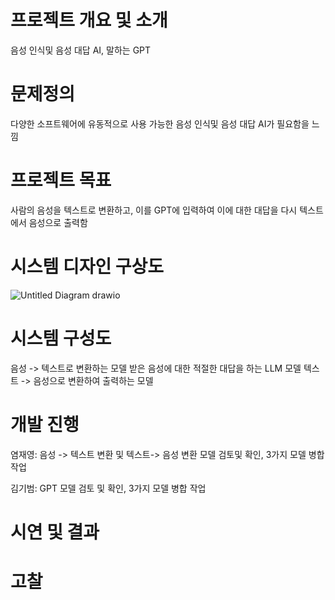 # 프로젝트 개요 및 소개

음성 인식및 음성 대답 AI, 말하는 GPT

# 문제정의

다양한 소프트웨어에 유동적으로 사용 가능한 음성 인식및 음성 대답 AI가 필요함을 느낌

# 프로젝트 목표

사람의 음성을 텍스트로 변환하고, 이를 GPT에 입력하여 이에 대한 대답을 다시 텍스트에서 음성으로 출력함

# 시스템 디자인 구상도
![Untitled Diagram drawio](https://github.com/kccistc/intel-04/assets/165994180/50373d35-aadc-4579-9411-e2de5274a67a)


# 시스템 구성도
음성 -> 텍스트로 변환하는 모델
받은 음성에 대한 적절한 대답을 하는 LLM 모델
텍스트 -> 음성으로 변환하여 출력하는 모델

# 개발 진행

염재영: 음성 -> 텍스트 변환 및 텍스트-> 음성 변환 모델 검토및 확인, 3가지 모델 병합 작업

김기범: GPT 모델 검토 및 확인, 3가지 모델 병합 작업

# 시연 및 결과

# 고찰

